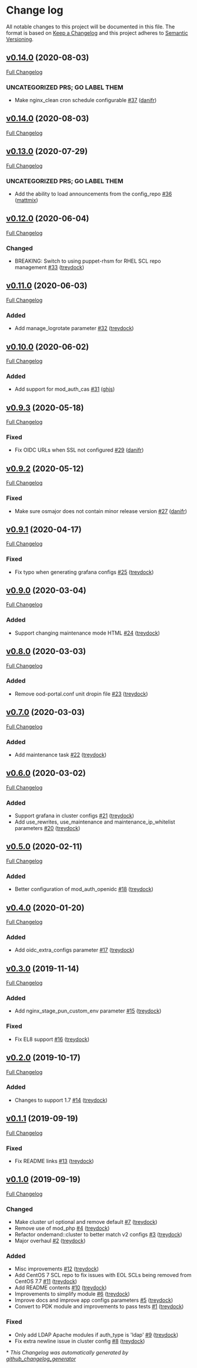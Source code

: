 # Change log

All notable changes to this project will be documented in this file. The format is based on [Keep a Changelog](http://keepachangelog.com/en/1.0.0/) and this project adheres to [Semantic Versioning](http://semver.org).

## [v0.14.0](https://github.com/osc/puppet-module-openondemand/tree/v0.14.0) (2020-08-03)

[Full Changelog](https://github.com/osc/puppet-module-openondemand/compare/v0.14.0...v0.14.0)

### UNCATEGORIZED PRS; GO LABEL THEM

- Make nginx\_clean cron schedule configurable [\#37](https://github.com/OSC/puppet-module-openondemand/pull/37) ([danifr](https://github.com/danifr))

## [v0.14.0](https://github.com/osc/puppet-module-openondemand/tree/v0.14.0) (2020-08-03)

[Full Changelog](https://github.com/osc/puppet-module-openondemand/compare/v0.13.0...v0.14.0)

## [v0.13.0](https://github.com/osc/puppet-module-openondemand/tree/v0.13.0) (2020-07-29)

[Full Changelog](https://github.com/osc/puppet-module-openondemand/compare/v0.12.0...v0.13.0)

### UNCATEGORIZED PRS; GO LABEL THEM

- Add the ability to load announcements from the config\_repo [\#36](https://github.com/OSC/puppet-module-openondemand/pull/36) ([mattmix](https://github.com/mattmix))

## [v0.12.0](https://github.com/osc/puppet-module-openondemand/tree/v0.12.0) (2020-06-04)

[Full Changelog](https://github.com/osc/puppet-module-openondemand/compare/v0.11.0...v0.12.0)

### Changed

- BREAKING: Switch to using puppet-rhsm for RHEL SCL repo management [\#33](https://github.com/OSC/puppet-module-openondemand/pull/33) ([treydock](https://github.com/treydock))

## [v0.11.0](https://github.com/osc/puppet-module-openondemand/tree/v0.11.0) (2020-06-03)

[Full Changelog](https://github.com/osc/puppet-module-openondemand/compare/v0.10.0...v0.11.0)

### Added

- Add manage\_logrotate parameter [\#32](https://github.com/OSC/puppet-module-openondemand/pull/32) ([treydock](https://github.com/treydock))

## [v0.10.0](https://github.com/osc/puppet-module-openondemand/tree/v0.10.0) (2020-06-02)

[Full Changelog](https://github.com/osc/puppet-module-openondemand/compare/v0.9.3...v0.10.0)

### Added

- Add support for mod\_auth\_cas [\#31](https://github.com/OSC/puppet-module-openondemand/pull/31) ([ghjs](https://github.com/ghjs))

## [v0.9.3](https://github.com/osc/puppet-module-openondemand/tree/v0.9.3) (2020-05-18)

[Full Changelog](https://github.com/osc/puppet-module-openondemand/compare/v0.9.2...v0.9.3)

### Fixed

- Fix OIDC URLs when SSL not configured [\#29](https://github.com/OSC/puppet-module-openondemand/pull/29) ([danifr](https://github.com/danifr))

## [v0.9.2](https://github.com/osc/puppet-module-openondemand/tree/v0.9.2) (2020-05-12)

[Full Changelog](https://github.com/osc/puppet-module-openondemand/compare/v0.9.1...v0.9.2)

### Fixed

- Make sure osmajor does not contain minor release version [\#27](https://github.com/OSC/puppet-module-openondemand/pull/27) ([danifr](https://github.com/danifr))

## [v0.9.1](https://github.com/osc/puppet-module-openondemand/tree/v0.9.1) (2020-04-17)

[Full Changelog](https://github.com/osc/puppet-module-openondemand/compare/v0.9.0...v0.9.1)

### Fixed

- Fix typo when generating grafana configs [\#25](https://github.com/OSC/puppet-module-openondemand/pull/25) ([treydock](https://github.com/treydock))

## [v0.9.0](https://github.com/osc/puppet-module-openondemand/tree/v0.9.0) (2020-03-04)

[Full Changelog](https://github.com/osc/puppet-module-openondemand/compare/v0.8.0...v0.9.0)

### Added

- Support changing maintenance mode HTML [\#24](https://github.com/OSC/puppet-module-openondemand/pull/24) ([treydock](https://github.com/treydock))

## [v0.8.0](https://github.com/osc/puppet-module-openondemand/tree/v0.8.0) (2020-03-03)

[Full Changelog](https://github.com/osc/puppet-module-openondemand/compare/v0.7.0...v0.8.0)

### Added

- Remove ood-portal.conf unit dropin file [\#23](https://github.com/OSC/puppet-module-openondemand/pull/23) ([treydock](https://github.com/treydock))

## [v0.7.0](https://github.com/osc/puppet-module-openondemand/tree/v0.7.0) (2020-03-03)

[Full Changelog](https://github.com/osc/puppet-module-openondemand/compare/v0.6.0...v0.7.0)

### Added

- Add maintenance task [\#22](https://github.com/OSC/puppet-module-openondemand/pull/22) ([treydock](https://github.com/treydock))

## [v0.6.0](https://github.com/osc/puppet-module-openondemand/tree/v0.6.0) (2020-03-02)

[Full Changelog](https://github.com/osc/puppet-module-openondemand/compare/v0.5.0...v0.6.0)

### Added

- Support grafana in cluster configs [\#21](https://github.com/OSC/puppet-module-openondemand/pull/21) ([treydock](https://github.com/treydock))
- Add use\_rewrites, use\_maintenance and maintenance\_ip\_whitelist parameters [\#20](https://github.com/OSC/puppet-module-openondemand/pull/20) ([treydock](https://github.com/treydock))

## [v0.5.0](https://github.com/osc/puppet-module-openondemand/tree/v0.5.0) (2020-02-11)

[Full Changelog](https://github.com/osc/puppet-module-openondemand/compare/v0.4.0...v0.5.0)

### Added

- Better configuration of mod\_auth\_openidc [\#18](https://github.com/OSC/puppet-module-openondemand/pull/18) ([treydock](https://github.com/treydock))

## [v0.4.0](https://github.com/osc/puppet-module-openondemand/tree/v0.4.0) (2020-01-20)

[Full Changelog](https://github.com/osc/puppet-module-openondemand/compare/v0.3.0...v0.4.0)

### Added

- Add oidc\_extra\_configs parameter [\#17](https://github.com/OSC/puppet-module-openondemand/pull/17) ([treydock](https://github.com/treydock))

## [v0.3.0](https://github.com/osc/puppet-module-openondemand/tree/v0.3.0) (2019-11-14)

[Full Changelog](https://github.com/osc/puppet-module-openondemand/compare/v0.2.0...v0.3.0)

### Added

- Add nginx\_stage\_pun\_custom\_env parameter [\#15](https://github.com/OSC/puppet-module-openondemand/pull/15) ([treydock](https://github.com/treydock))

### Fixed

- Fix EL8 support [\#16](https://github.com/OSC/puppet-module-openondemand/pull/16) ([treydock](https://github.com/treydock))

## [v0.2.0](https://github.com/osc/puppet-module-openondemand/tree/v0.2.0) (2019-10-17)

[Full Changelog](https://github.com/osc/puppet-module-openondemand/compare/v0.1.1...v0.2.0)

### Added

- Changes to support 1.7 [\#14](https://github.com/OSC/puppet-module-openondemand/pull/14) ([treydock](https://github.com/treydock))

## [v0.1.1](https://github.com/osc/puppet-module-openondemand/tree/v0.1.1) (2019-09-19)

[Full Changelog](https://github.com/osc/puppet-module-openondemand/compare/v0.1.0...v0.1.1)

### Fixed

- Fix README links [\#13](https://github.com/OSC/puppet-module-openondemand/pull/13) ([treydock](https://github.com/treydock))

## [v0.1.0](https://github.com/osc/puppet-module-openondemand/tree/v0.1.0) (2019-09-19)

[Full Changelog](https://github.com/osc/puppet-module-openondemand/compare/6a14d62901baf820ece3c8c38e29ee3494b30822...v0.1.0)

### Changed

- Make cluster url optional and remove default [\#7](https://github.com/OSC/puppet-module-openondemand/pull/7) ([treydock](https://github.com/treydock))
- Remove use of mod\_php [\#4](https://github.com/OSC/puppet-module-openondemand/pull/4) ([treydock](https://github.com/treydock))
- Refactor ondemand::cluster to better match v2 configs [\#3](https://github.com/OSC/puppet-module-openondemand/pull/3) ([treydock](https://github.com/treydock))
- Major overhaul [\#2](https://github.com/OSC/puppet-module-openondemand/pull/2) ([treydock](https://github.com/treydock))

### Added

- Misc improvements [\#12](https://github.com/OSC/puppet-module-openondemand/pull/12) ([treydock](https://github.com/treydock))
- Add CentOS 7 SCL repo to fix issues with EOL SCLs being removed from CentOS 7.7 [\#11](https://github.com/OSC/puppet-module-openondemand/pull/11) ([treydock](https://github.com/treydock))
- Add README contents [\#10](https://github.com/OSC/puppet-module-openondemand/pull/10) ([treydock](https://github.com/treydock))
- Improvements to simplify module [\#6](https://github.com/OSC/puppet-module-openondemand/pull/6) ([treydock](https://github.com/treydock))
- Improve docs and improve app configs parameters [\#5](https://github.com/OSC/puppet-module-openondemand/pull/5) ([treydock](https://github.com/treydock))
- Convert to PDK module and improvements to pass tests [\#1](https://github.com/OSC/puppet-module-openondemand/pull/1) ([treydock](https://github.com/treydock))

### Fixed

- Only add LDAP Apache modules if auth\_type is 'ldap' [\#9](https://github.com/OSC/puppet-module-openondemand/pull/9) ([treydock](https://github.com/treydock))
- Fix extra newline issue in cluster config [\#8](https://github.com/OSC/puppet-module-openondemand/pull/8) ([treydock](https://github.com/treydock))



\* *This Changelog was automatically generated by [github_changelog_generator](https://github.com/skywinder/Github-Changelog-Generator)*
